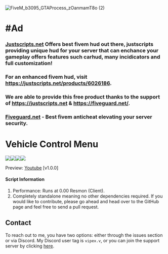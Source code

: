 ![FiveM_b3095_GTAProcess_zOanmamT8o (2)](https://github.com/vipexv/v-vehControl/assets/101529155/56a4ec7d-0699-4b7c-8486-62f244770f81)

# #Ad

### [Justscripts.net](https://justscripts.net/products/6026186) Offers best fivem hud out there, justscripts providing unique hud for your server that can enchance your gameplay offers features such carhud, many incidicators and full customization!

### For an enhanced fivem hud, visit https://justscripts.net/products/6026186.

### We are able to provide this free product thanks to the support of https://justscripts.net & https://fiveguard.net/.

### [Fiveguard.net](https://fiveguard.net/)  - Best fivem anticheat elevating your server security.
# Vehicle Control Menu

![](https://img.shields.io/github/downloads/vipexv/v-vehControl/total?logo=github)![](https://img.shields.io/github/downloads/vipexv/v-vehControl/latest/total?logo=github)![](https://img.shields.io/github/contributors/vipexv/v-vehControl?logo=github)![](https://img.shields.io/github/v/release/vipexv/v-vehControl?logo=github)

Preview: [Youtube](https://youtu.be/HsYgEtBFiJo) [v1.0.0]

#### **Script Information**

1. Performance: Runs at 0.00 Resmon (Client).
2. Completely standalone meaning no other dependencies required.
   If you would like to contribute, please go ahead and head over to the GitHub page and feel free to send a pull request.

## Contact

To reach out to me, you have two options: either through the issues section or via Discord. My Discord user tag is `vipex.v`, or you can join the support server by clicking [here](https://discord.gg/QZgyyBkUkp).

